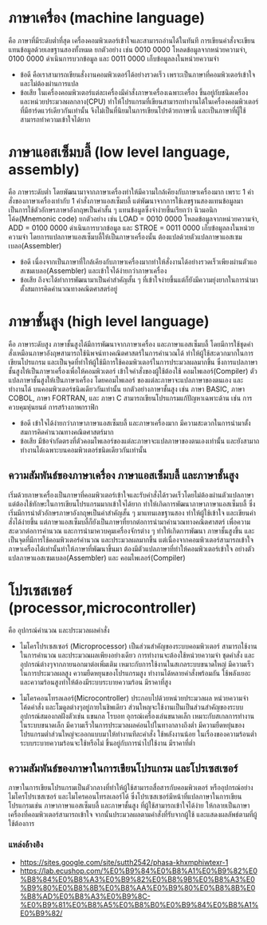 # ภาษาเครื่อง (machine language)
คือ ภาษาที่มีระดับต่ำที่สุด เครื่องคอมพิวเตอร์เข้าใจและสามารถอ่านได้ในทันที การเขียนคำสั่งจะเขียนแทนข้อมูลด้วยเลขฐานสองทั้งหมด
ยกตัวอย่าง เช่น 0010 0000 โหลดข้อมูลจากหน่วยความจำ, 0100 0000 ดำเนินการบวกข้อมูล และ 0011 0000 เก็บข้อมูลลงในหน่วยความจำ
- ข้อดี คือเราสามารถเขียนสั่งงานคอมพิวเตอร์ได้อย่างรวดเร็ว เพราะเป็นภาษาที่คอมพิวเตอร์เข้าใจ และไม่ต้องผ่านการแปล
- ข้อเสีย ในเครื่องคอมพิวเตอร์แต่ละเครื่องมีคำสั่งภาษาเครื่องเฉพาะเครื่อง ขึ้นอยู่กับชนิดเครื่อง และหน่วยประมวลผลกลาง(CPU)
ทำให้โปรแกรมที่เขียนสามารถทำงานได้ในเครื่องคอมพิวเตอร์ที่มีฮาร์ดแวร์เดียวกันเท่านั้น จึงไม่เป็นที่นิยมในการเขียนโปรด้วยภาษานี้ และเป็นภาษาที่ผู็ใช้สามารถทำความเข้าใจได้ยาก

# ภาษาแอสเซ็มบลี้ (low level language, assembly)
คือ ภาษาระดับต่ำ โดยพัฒนามาจากภาษาเครื่องทำให้มีความใกล้เคียงกับภาษาเครื่องมาก เพราะ 1 คำสั่งของภาษาเครื่องเท่ากับ 1 คำสั่งภาษาแอสเซ็มบลี้
แต่พัฒนาจากการใช้เลขฐานสองแทนข้อมูลมาเป็นการใช้ตัวอักษรภาษาอังกฤษเป็นคำสั้น ๆ แทนข้อมูลซึ่งจำง่ายขึ้นเรียกว่า นิวมอนิกโค้ด(Mnemonic code) 
ยกตัวอย่าง เช่น LOAD = 0010 0000 โหลดข้อมูลจากหน่วยความจำ, ADD = 0100 0000 ดำเนินการบวกข้อมูล และ STROE = 0011 0000 เก็บข้อมูลลงในหน่วยความจำ
โดยการแปลภาษาแอสเซ็มบลี้ให้เป็นภาษาเครื่องนั้น ต้องแปลด้วยตัวแปลภาษาแอสเซมเบลอ(Assembler)
- ข้อดี เนื่องจากเป็นภาษาที่ใกล้เคียงกับภาษาเครื่องมากทำให้สั่งงานได้อย่างรวดเร็วเพียงผ่านตัวแอสเซมเบลอ(Assembler) และเข้าใจได้ง่ายกว่าภาษาเครื่อง
- ข้อเสีย ถึงจะได้ทำการพัฒนามาเป็นคำสำคัญสั้น ๆ ที่เข้าใจง่ายขึ้นแต่ก็ยังมีความยุ่งยากในการนำมาตั้งสมการคิดคำนวณทางคณิตศาสตร์อยู่

# ภาษาชั้นสูง (high level language)
คือ ภาษาระดับสูง ภาษาชั้นสูงได้มีการพัฒนาจากภาษาเครื่อง และภาษาแอสเซ็มบลี้ โดยมีการใช้ชุดคำสั่งเหมือนภาษาอังฤษสามารถใช้นิพจน์ทางคณิตศาสตร์ในการคำนวณได้
ทำให้ผู้ใช้สะดวกมากในการเขียนโปรแกรม และเป็นจุดที่ทำให้ผู้ใช้มีการใช้คอมพิวเตอร์ในการประมวลผลมากขึ้น ซึ่งการแปลภาษาชั้นสูงให้เป็นภาษาเครื่องเพื่อให้คอมพิวเตอร์
เข้าใจคำสั่งของผู้ใช้ต้องใช้ คอมไพเลอร์(Compiler) ตัวแปลภาษาชั้นสูงให้เป็นภาษาเครื่อง โดยคอมไพเลอร์ ของแต่ละภาษาจะแปลภาษาของตนเอง และทำงานได้
บนคอมพิวเตอร์ชนิดเดียวกันเท่านั้น ยกตัวอย่างภาษาชั้นสูง เช่น ภาษา BASIC, ภาษา COBOL, ภาษา FORTRAN, และ ภาษา C สามารถเขียนโปรแกรมแก้ปัญหาเฉพาะด้าน
เช่น การควบคุมหุ่นยนต์ การสร้างภาพกราฟิก
- ข้อดี เข้าใจได้ง่ายกว่าภาษาภาษาแอสเซ็มบลี้ และภาษาเครื่องมาก มีความสะดวกในการนำมาตั้งสมการคิดคำนวณทางคณิตศาสตร์มาก
- ข้อเสีย มีข้อจำกัดตรงที่ตัวคอมไพเลอร์ของแต่ละภาษาจะแปลภาษาของตนเองเท่านั้น และยังสามาถทำงานได้เฉพาะบนคอมพิวเตอร์ชนิดเดียวกันเท่านั้น

## ความสัมพันธ์ของภาษาเครื่อง ภาษาแอสเซ็มบลี้ และภาษาชั้นสูง
เริ่มด้วยภาษาเครื่องเป็นภาษาที่คอมพิวเตอร์เข้าใจและรับคำสั่งได้รวดเร็วโดยไม่ต้องผ่านตัวแปลภาษาแต่ต้องใช้ทักษะในการเขียนโปรแกรมมากเข้าใจได้ยาก 
ทำให้เกิดการพัฒนาภาษาภาษาแอสเซ็มบลี้ ซึ่งเริ่มมีการนำตัวอักษรภาษาอังกฤษเป็นคำสำคัญสั้น ๆ มาแทนเลขฐานสอง ทำให้ผู้ใช้เข้าใจ และเขียนคำสั่งได้ง่ายขึ้น
แต่ภาษาแอสเซ็มบลี้ก็ยังเป็นภาษาที่ยากต่อการนำมาคำนวณทางคณิตศาสตร์ เพื่อความสะดวกต่อการคำนวณ และการนำมาควบคุมเครื่องจักรต่าง ๆ ทำให้เกิดการพัฒนา
ภาษาชั้นสูงขึ้น และเป็นจุดที่มีการใช้คอมพิวเตอร์คำนวณ และประมวลผลมากขึ้น แต่เนื่องจากคอมพิวเตอร์สามารถเข้าใจภาษาเครื่องได้เท่านั้นทำให้ภาษาที่พัฒนาขึ้นมา
ต้องมีตัวแปลภาษาที่ทำให้คอมพิวเตอร์เข้าใจ อย่างตัวแปลภาษาแอสเซมเบลอ(Assembler) และ คอมไพเลอร์(Compiler)

# โปรเซสเซอร์ (processor,microcontroller)
คือ อุปกรณ์คำนวณ และประมวลผลคำสั่ง
- ไมโครโปรเซสเซอร์ (Microprocessor)
เป็นส่วนสำคัญของระบบคอมพิวเตอร์ สามารถใช้งานในการคำนวณ และประมวณผลเพียงอย่างเดียว การทำงานจะต้องใช้หน่วยความจำ ชุดคำสั่ง 
และอุปกรณ์ต่างๆจากภายนอกมาต่อเพิ่มเติม เหมาะกับการใช้งานในสเกลระบบขนาดใหญ่ มีความเร็วในการประมวลผลสูง ความยืดหยุนของโปรแกรมสูง
ทำงานได้หลายคำสั่งพร้อมกัน ใช้พลังเยอะ และความร้อนสูงทำให้ต้องมีระบบระบายความร้อน มีราคาที่สูง

- ไมโครคอนโทรลเลอร์(Microcontroller)
ประกอบไปด้วยหน่วยประมวลผล หน่วยความจำ โค้ดคำสั่ง และโมดูลต่างๆอยู่ภายในชิพเดียว ส่วนใหญจะใช้งานเป็นเป็นส่วนสำคัญของระบบอุปกรณ์สมองกลฝังตัวเช่น 
แขนกล โรบอท อุกรณ์เครื่องเล่นขนาดเล็ก เหมาะกับสเกลการทำงานในระบบขนาดเล็ก มีความเร็วในการประมวลผลค่อนไปในทางกลางถึงต่ำ
มีความยืดหยุ่นของโปรแกรมต่ำส่วนใหญ่จะออกแบบมาให้ทำงานทีละคำสั่ง ใช้พลังงานน้อย ในเรื่องของความร้อนต่ำระบบระบายความร้อนจะใช้หรือไม่
ขึ้นอยู่กับการนำไปใช้งาน มีราคาที่ต่ำ

## ความสัมพันธ์ของภาษาในการเขียนโปรแกรม และโปรเซสเซอร์
ภาษาในการเขียนโปรแกรมเป็นตัวกลางที่ทำให้ผู้ใช้สามารถสื่อสารกับคอมพิวเตอร์ หรืออุปกรณ์อย่างไมโครโปรเซสเซอร์ และไมโครคอนโทรลเลอร์ได้ 
ซึ่งโปรเซสเซอร์มีหน้าที่แปลภาษาในการเขียนโปรแกรมเช่น ภาษาภาษาแอสเซ็มบลี้ และภาษาชั้นสูง ที่ผู้ใช้สามารถเข้าใจได้ง่าย
ให้กลายเป็นภาษาเครื่องที่คอมพิวเตอร์สามารถเข้าใจ จากนั้นประมวลผลตามคำสั่งที่รับจากผู้ใช้ และแสดงผลลัพธ์ตามที่ผู้ใช้ต้องการ

### แหล่งอ้างอิง
- https://sites.google.com/site/sutth2542/phasa-khxmphiwtexr-1
- https://lab.ecushop.com/%E0%B9%84%E0%B8%A1%E0%B9%82%E0%B8%84%E0%B8%A3%E0%B9%82%E0%B8%9B%E0%B8%A3%E0%B9%80%E0%B8%8B%E0%B8%AA%E0%B9%80%E0%B8%8B%E0%B8%AD%E0%B8%A3%E0%B9%8C-%E0%B9%81%E0%B8%A5%E0%B8%B0%E0%B9%84%E0%B8%A1%E0%B9%82/
